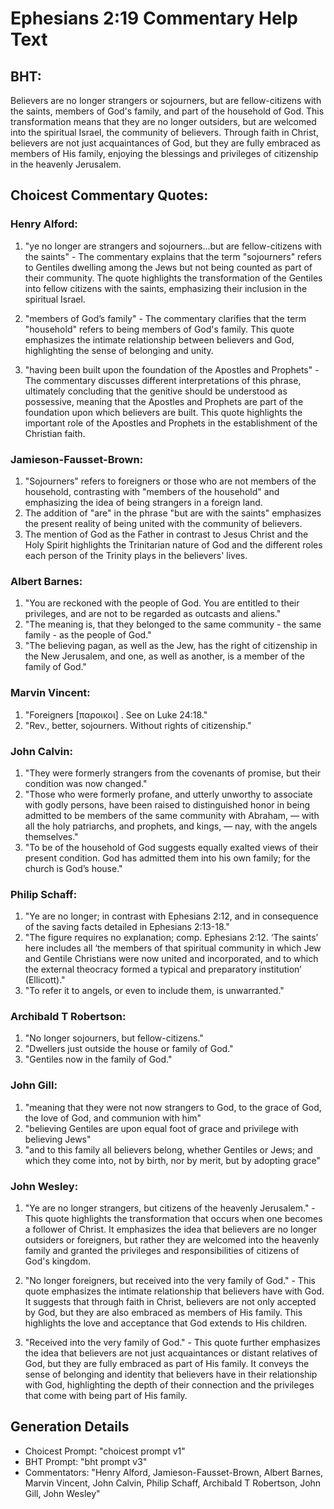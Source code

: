 # Ephesians 2:19 Commentary Help Text

## BHT:
Believers are no longer strangers or sojourners, but are fellow-citizens with the saints, members of God's family, and part of the household of God. This transformation means that they are no longer outsiders, but are welcomed into the spiritual Israel, the community of believers. Through faith in Christ, believers are not just acquaintances of God, but they are fully embraced as members of His family, enjoying the blessings and privileges of citizenship in the heavenly Jerusalem.

## Choicest Commentary Quotes:
### Henry Alford:
1. "ye no longer are strangers and sojourners...but are fellow-citizens with the saints" - The commentary explains that the term "sojourners" refers to Gentiles dwelling among the Jews but not being counted as part of their community. The quote highlights the transformation of the Gentiles into fellow citizens with the saints, emphasizing their inclusion in the spiritual Israel.

2. "members of God’s family" - The commentary clarifies that the term "household" refers to being members of God's family. This quote emphasizes the intimate relationship between believers and God, highlighting the sense of belonging and unity.

3. "having been built upon the foundation of the Apostles and Prophets" - The commentary discusses different interpretations of this phrase, ultimately concluding that the genitive should be understood as possessive, meaning that the Apostles and Prophets are part of the foundation upon which believers are built. This quote highlights the important role of the Apostles and Prophets in the establishment of the Christian faith.

### Jamieson-Fausset-Brown:
1. "Sojourners" refers to foreigners or those who are not members of the household, contrasting with "members of the household" and emphasizing the idea of being strangers in a foreign land.
2. The addition of "are" in the phrase "but are with the saints" emphasizes the present reality of being united with the community of believers.
3. The mention of God as the Father in contrast to Jesus Christ and the Holy Spirit highlights the Trinitarian nature of God and the different roles each person of the Trinity plays in the believers' lives.

### Albert Barnes:
1. "You are reckoned with the people of God. You are entitled to their privileges, and are not to be regarded as outcasts and aliens."
2. "The meaning is, that they belonged to the same community - the same family - as the people of God."
3. "The believing pagan, as well as the Jew, has the right of citizenship in the New Jerusalem, and one, as well as another, is a member of the family of God."

### Marvin Vincent:
1. "Foreigners [παροικοι] . See on Luke 24:18." 
2. "Rev., better, sojourners. Without rights of citizenship."

### John Calvin:
1. "They were formerly strangers from the covenants of promise, but their condition was now changed."
2. "Those who were formerly profane, and utterly unworthy to associate with godly persons, have been raised to distinguished honor in being admitted to be members of the same community with Abraham, — with all the holy patriarchs, and prophets, and kings, — nay, with the angels themselves."
3. "To be of the household of God suggests equally exalted views of their present condition. God has admitted them into his own family; for the church is God’s house."

### Philip Schaff:
1. "Ye are no longer; in contrast with Ephesians 2:12, and in consequence of the saving facts detailed in Ephesians 2:13-18."
2. "The figure requires no explanation; comp. Ephesians 2:12. ‘The saints’ here includes all ‘the members of that spiritual community in which Jew and Gentile Christians were now united and incorporated, and to which the external theocracy formed a typical and preparatory institution’ (Ellicott)."
3. "To refer it to angels, or even to include them, is unwarranted."

### Archibald T Robertson:
1. "No longer sojourners, but fellow-citizens." 
2. "Dwellers just outside the house or family of God." 
3. "Gentiles now in the family of God."

### John Gill:
1. "meaning that they were not now strangers to God, to the grace of God, the love of God, and communion with him"
2. "believing Gentiles are upon equal foot of grace and privilege with believing Jews"
3. "and to this family all believers belong, whether Gentiles or Jews; and which they come into, not by birth, nor by merit, but by adopting grace"

### John Wesley:
1. "Ye are no longer strangers, but citizens of the heavenly Jerusalem." - This quote highlights the transformation that occurs when one becomes a follower of Christ. It emphasizes the idea that believers are no longer outsiders or foreigners, but rather they are welcomed into the heavenly family and granted the privileges and responsibilities of citizens of God's kingdom.

2. "No longer foreigners, but received into the very family of God." - This quote emphasizes the intimate relationship that believers have with God. It suggests that through faith in Christ, believers are not only accepted by God, but they are also embraced as members of His family. This highlights the love and acceptance that God extends to His children.

3. "Received into the very family of God." - This quote further emphasizes the idea that believers are not just acquaintances or distant relatives of God, but they are fully embraced as part of His family. It conveys the sense of belonging and identity that believers have in their relationship with God, highlighting the depth of their connection and the privileges that come with being part of His family.


## Generation Details
- Choicest Prompt: "choicest prompt v1"
- BHT Prompt: "bht prompt v3"
- Commentators: "Henry Alford, Jamieson-Fausset-Brown, Albert Barnes, Marvin Vincent, John Calvin, Philip Schaff, Archibald T Robertson, John Gill, John Wesley"
